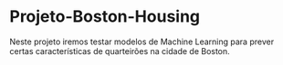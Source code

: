 # Projeto-Boston-Housing
Neste projeto iremos testar modelos de Machine Learning para prever certas características de quarteirões na cidade de Boston.
